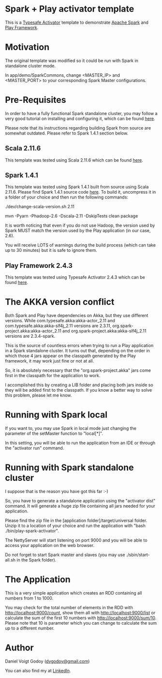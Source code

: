 Spark + Play activator template
===============================

This is a [Typesafe Activator](http://typesafe.com/platform/getstarted) template to demonstrate [Apache Spark](http://spark.apache.org) and [Play Framework](http://www.playframework.com/).

# Motivation

The original template was modified so it could be run with Spark in standalone cluster mode.

In app/demo/SparkCommons, change <MASTER_IP> and <MASTER_PORT> to your corresponding Spark Master configurations.

# Pre-Requisites

In order to have a fully functional Spark standalone cluster, you may follow a very good tutorial on installing and configuring it, which can be found [here](http://mbonaci.github.io/mbo-spark/#omg-i-have-a-running-spark-in-my-home).

Please note that its instructions regarding building Spark from source are somewhat outdated. Please refer to Spark 1.4.1 section below.

## Scala 2.11.6
This template was tested using Scala 2.11.6 which can be found [here](http://downloads.typesafe.com/scala/2.11.6/scala-2.11.6.tgz).

## Spark 1.4.1
This template was tested using Spark 1.4.1 built from source using Scala 2.11.6.
Please find Spark 1.4.1 source code [here](http://www.apache.org/dyn/closer.lua/spark/spark-1.4.1/spark-1.4.1.tgz).
To build it, uncompress it in a folder of your choice and then run the following commands:

./dev/change-scala-version.sh 2.11

mvn -Pyarn -Phadoop-2.6 -Dscala-2.11 -DskipTests clean package

It is worth noticing that even if you do not use Hadoop, the version used by Spark MUST match the version used by the Play application (in our case, 2.6).

You will receive LOTS of warnings during the build process (which can take up to 30 minutes) but it is safe to ignore them.

## Play Framework 2.4.3
This template was tested using Typesafe Activator 2.4.3 which can be found [here](https://downloads.typesafe.com/typesafe-activator/1.3.6/typesafe-activator-1.3.6-minimal.zip).

# The AKKA version conflict

Both Spark and Play have dependencies on Akka, but they use different versions.
While com.typesafe.akka:akka-actor_2.11 and com.typesafe.akka:akka-slf4j_2.11 versions are 2.3.11, org.spark-project.akka:akka-actor_2.11 and org.spark-project.akka:akka-slf4j_2.11 versions are 2.3.4-spark.

This is the source of countless errors when trying to run a Play application in a Spark standalone cluster. It turns out that, depending on the order in which those 4 jars appear on the classpath generated by the Play framework, it may work just fine or not at all.

So, it is absolutely necessary that the "org.spark-project.akka" jars come first in the classpath for the application to work.

I accomplished this by creating a LIB folder and placing both jars inside so they will be added first to the classpath. If you know a better way to solve this problem, please let me know.

# Running with Spark local

If you want to, you may use Spark in local mode just changing the parameter of the setMaster function to "local[*]".

In this setting, you will be able to run the application from an IDE or through the "activator run" command.

# Running with Spark standalone cluster

I suppose that is the reason you have got this far :-)

So, you have to generate a standalone application using the "activator dist" command. It will generate a huge zip file containing all jars needed for your application.

Please find the zip file in the [application folder]/target/universal folder. Unzip it to a location of your choice and run the application with "bash ./bin/play-spark-activator".

The NettyServer will start listening on port 9000 and you will be able to access your application on the web browser.

Do not forget to start Spark master and slaves (you may use ./sbin/start-all.sh in the Spark folder).

# The Application

This is a very simple application which creates an RDD containing all numbers from 1 to 1000.

You may check for the total number of elements in the RDD with [http://localhost:9000/count](http://localhost:9000/count), show them all with [http://localhost:9000/list](http://localhost:9000/list) or calculate the sum of the first 10 numbers with [http://localhost:9000/sum/10](http://localhost:9000/sum/10). Please note that 10 is parameter which you can change to calculate the sum up to a different number.

# Author

Daniel Voigt Godoy (dvgodoy@gmail.com)

You can also find my at [LinkedIn](http://br.linkedin.com/in/dvgodoy).